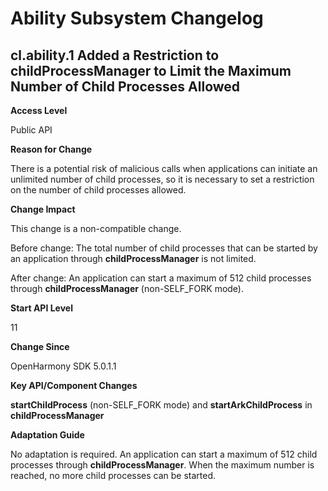 # Ability Subsystem Changelog

## cl.ability.1 Added a Restriction to childProcessManager to Limit the Maximum Number of Child Processes Allowed

**Access Level**

Public API

**Reason for Change**

There is a potential risk of malicious calls when applications can initiate an unlimited number of child processes, so it is necessary to set a restriction on the number of child processes allowed.

**Change Impact**

This change is a non-compatible change.

Before change: The total number of child processes that can be started by an application through **childProcessManager** is not limited.

After change: An application can start a maximum of 512 child processes through **childProcessManager** (non-SELF_FORK mode).

**Start API Level**

11

**Change Since**

OpenHarmony SDK 5.0.1.1

**Key API/Component Changes**

**startChildProcess** (non-SELF_FORK mode) and **startArkChildProcess** in **childProcessManager**

**Adaptation Guide**

No adaptation is required. An application can start a maximum of 512 child processes through **childProcessManager**. When the maximum number is reached, no more child processes can be started.
